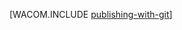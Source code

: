 <properties title="Публикация с помощью Git (PHP) - Azure" pageTitle="Публикация с помощью Git (PHP) — Azure" keywords="publishing Git Azure, publish website Azure" description="Узнайте, как использовать Git для публикации веб-сайта в Azure, а затем включить постоянное развертывание из GitHub и CodePlex." services="Web Sites" documentationCenter="PHP" authors="" />

[WACOM.INCLUDE [publishing-with-git](../includes/publishing-with-git.md)]

